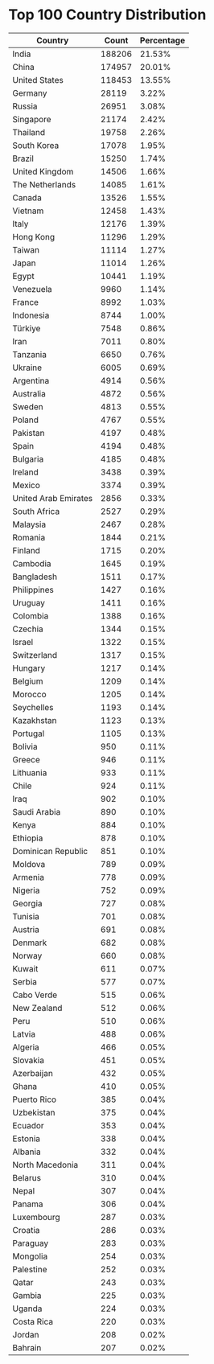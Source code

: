 # Top 100 Country Distribution
| Country | Count | Percentage |
|----|----|----|
| India | 188206 | 21.53% |
| China | 174957 | 20.01% |
| United States | 118453 | 13.55% |
| Germany | 28119 | 3.22% |
| Russia | 26951 | 3.08% |
| Singapore | 21174 | 2.42% |
| Thailand | 19758 | 2.26% |
| South Korea | 17078 | 1.95% |
| Brazil | 15250 | 1.74% |
| United Kingdom | 14506 | 1.66% |
| The Netherlands | 14085 | 1.61% |
| Canada | 13526 | 1.55% |
| Vietnam | 12458 | 1.43% |
| Italy | 12176 | 1.39% |
| Hong Kong | 11296 | 1.29% |
| Taiwan | 11114 | 1.27% |
| Japan | 11014 | 1.26% |
| Egypt | 10441 | 1.19% |
| Venezuela | 9960 | 1.14% |
| France | 8992 | 1.03% |
| Indonesia | 8744 | 1.00% |
| Türkiye | 7548 | 0.86% |
| Iran | 7011 | 0.80% |
| Tanzania | 6650 | 0.76% |
| Ukraine | 6005 | 0.69% |
| Argentina | 4914 | 0.56% |
| Australia | 4872 | 0.56% |
| Sweden | 4813 | 0.55% |
| Poland | 4767 | 0.55% |
| Pakistan | 4197 | 0.48% |
| Spain | 4194 | 0.48% |
| Bulgaria | 4185 | 0.48% |
| Ireland | 3438 | 0.39% |
| Mexico | 3374 | 0.39% |
| United Arab Emirates | 2856 | 0.33% |
| South Africa | 2527 | 0.29% |
| Malaysia | 2467 | 0.28% |
| Romania | 1844 | 0.21% |
| Finland | 1715 | 0.20% |
| Cambodia | 1645 | 0.19% |
| Bangladesh | 1511 | 0.17% |
| Philippines | 1427 | 0.16% |
| Uruguay | 1411 | 0.16% |
| Colombia | 1388 | 0.16% |
| Czechia | 1344 | 0.15% |
| Israel | 1322 | 0.15% |
| Switzerland | 1317 | 0.15% |
| Hungary | 1217 | 0.14% |
| Belgium | 1209 | 0.14% |
| Morocco | 1205 | 0.14% |
| Seychelles | 1193 | 0.14% |
| Kazakhstan | 1123 | 0.13% |
| Portugal | 1105 | 0.13% |
| Bolivia | 950 | 0.11% |
| Greece | 946 | 0.11% |
| Lithuania | 933 | 0.11% |
| Chile | 924 | 0.11% |
| Iraq | 902 | 0.10% |
| Saudi Arabia | 890 | 0.10% |
| Kenya | 884 | 0.10% |
| Ethiopia | 878 | 0.10% |
| Dominican Republic | 851 | 0.10% |
| Moldova | 789 | 0.09% |
| Armenia | 778 | 0.09% |
| Nigeria | 752 | 0.09% |
| Georgia | 727 | 0.08% |
| Tunisia | 701 | 0.08% |
| Austria | 691 | 0.08% |
| Denmark | 682 | 0.08% |
| Norway | 660 | 0.08% |
| Kuwait | 611 | 0.07% |
| Serbia | 577 | 0.07% |
| Cabo Verde | 515 | 0.06% |
| New Zealand | 512 | 0.06% |
| Peru | 510 | 0.06% |
| Latvia | 488 | 0.06% |
| Algeria | 466 | 0.05% |
| Slovakia | 451 | 0.05% |
| Azerbaijan | 432 | 0.05% |
| Ghana | 410 | 0.05% |
| Puerto Rico | 385 | 0.04% |
| Uzbekistan | 375 | 0.04% |
| Ecuador | 353 | 0.04% |
| Estonia | 338 | 0.04% |
| Albania | 332 | 0.04% |
| North Macedonia | 311 | 0.04% |
| Belarus | 310 | 0.04% |
| Nepal | 307 | 0.04% |
| Panama | 306 | 0.04% |
| Luxembourg | 287 | 0.03% |
| Croatia | 286 | 0.03% |
| Paraguay | 283 | 0.03% |
| Mongolia | 254 | 0.03% |
| Palestine | 252 | 0.03% |
| Qatar | 243 | 0.03% |
| Gambia | 225 | 0.03% |
| Uganda | 224 | 0.03% |
| Costa Rica | 220 | 0.03% |
| Jordan | 208 | 0.02% |
| Bahrain | 207 | 0.02% |
